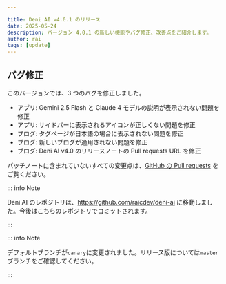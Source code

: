 ```yaml
---

title: Deni AI v4.0.1 のリリース
date: 2025-05-24
description: バージョン 4.0.1 の新しい機能やバグ修正、改善点をご紹介します。
author: rai
tags: [update]
---
```


## バグ修正

このバージョンでは、3 つのバグを修正しました。

- アプリ: Gemini 2.5 Flash と Claude 4 モデルの説明が表示されない問題を修正
- アプリ: サイドバーに表示されるアイコンが正しくない問題を修正
- ブログ: タグページが日本語の場合に表示されない問題を修正
- ブログ: 新しいブログが適用されない問題を修正
- ブログ: Deni AI v4.0 のリリースノートの Pull requests URL を修正

パッチノートに含まれていないすべての変更点は、[GitHub の Pull requests](https://github.com/raicdev/deni-ai/pull/40) をご覧ください。

::: info Note

Deni AI のレポジトリは、https://github.com/raicdev/deni-ai に移動しました。今後はこちらのレポジトリでコミットされます。

:::

::: info Note

デフォルトブランチが``canary``に変更されました。リリース版については``master``ブランチをご確認してください。

:::

